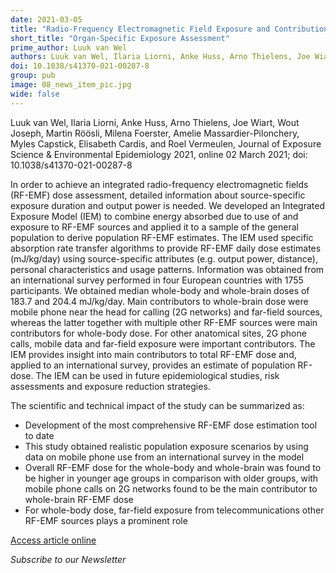 ```yaml
---
date: 2021-03-05
title: "Radio-Frequency Electromagnetic Field Exposure and Contribution of Sources in the General Population: An Organ-Specific Integrative Exposure Assessment"
short_title: "Organ-Specific Exposure Assessment"
prime_author: Luuk van Wel
authors: Luuk van Wel, Ilaria Liorni, Anke Huss, Arno Thielens, Joe Wiart, Wout Joseph, Martin Röösli, Milena Foerster, Amelie Massardier-Pilonchery, Myles Capstick, Elisabeth Cardis, and Roel Vermeulen, Journal of Exposure Science & Environmental Epidemiology 2021, online 02 March 2021
doi: 10.1038/s41370-021-00287-8
group: pub
image: 08_news_item_pic.jpg
wide: false
---
```

Luuk van Wel, Ilaria Liorni, Anke Huss, Arno Thielens, Joe Wiart, Wout Joseph, Martin Röösli, Milena Foerster, Amelie Massardier-Pilonchery, Myles Capstick, Elisabeth Cardis, and Roel Vermeulen, Journal of Exposure Science & Environmental Epidemiology 2021, online 02 March 2021; doi: 10.1038/s41370-021-00287-8

In order to achieve an integrated radio-frequency electromagnetic fields (RF-EMF) dose assessment, detailed information about source-specific exposure duration and output power is needed. We developed an Integrated Exposure Model (IEM) to combine energy absorbed due to use of and exposure to RF-EMF sources and applied it to a sample of the general population to derive population RF-EMF estimates. The IEM used specific absorption rate transfer algorithms to provide RF-EMF daily dose estimates (mJ/kg/day) using source-specific attributes (e.g. output power, distance), personal characteristics and usage patterns. Information was obtained from an international survey performed in four European countries with 1755 participants. We obtained median whole-body and whole-brain doses of 183.7 and 204.4 mJ/kg/day. Main contributors to whole-brain dose were mobile phone near the head for calling (2G networks) and far-field sources, whereas the latter together with multiple other RF-EMF sources were main contributors for whole-body dose. For other anatomical sites, 2G phone calls, mobile data and far-field exposure were important contributors. The IEM provides insight into main contributors to total RF-EMF dose and, applied to an international survey, provides an estimate of population RF-dose. The IEM can be used in future epidemiological studies, risk assessments and exposure reduction strategies.

The scientific and technical impact of the study can be summarized as:

+ Development of the most comprehensive RF-EMF dose estimation tool to date
+ This study obtained realistic population exposure scenarios by using data on mobile phone use from an international survey in the model
+ Overall RF-EMF dose for the whole-body and whole-brain was found to be higher in younger age groups in comparison with older groups, with mobile phone calls on 2G networks found to be the main contributor to whole-brain RF-EMF dose
+ For whole-body dose, far-field exposure from telecommunications other RF-EMF sources plays a prominent role

[Access article online](https://www.nature.com/articles/s41370-021-00287-8)

*Subscribe to our Newsletter*
